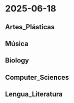 # 2025-06-18 <!-- markmap: foldAll -->

## Artes_Plásticas

## Música

## Biology

## Computer_Sciences

## Lengua_Literatura

